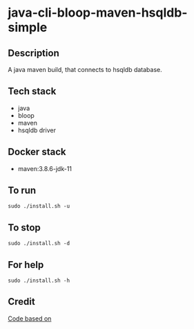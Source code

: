 # java-cli-bloop-maven-hsqldb-simple

## Description
A java maven build, that connects to hsqldb
database.

## Tech stack
- java
- bloop
- maven
- hsqldb driver

## Docker stack
- maven:3.8.6-jdk-11

## To run
`sudo ./install.sh -u`

## To stop
`sudo ./install.sh -d`

## For help
`sudo ./install.sh -h`

## Credit
[Code based on](https://www.tutorialspoint.com/hsqldb/index.htm)
